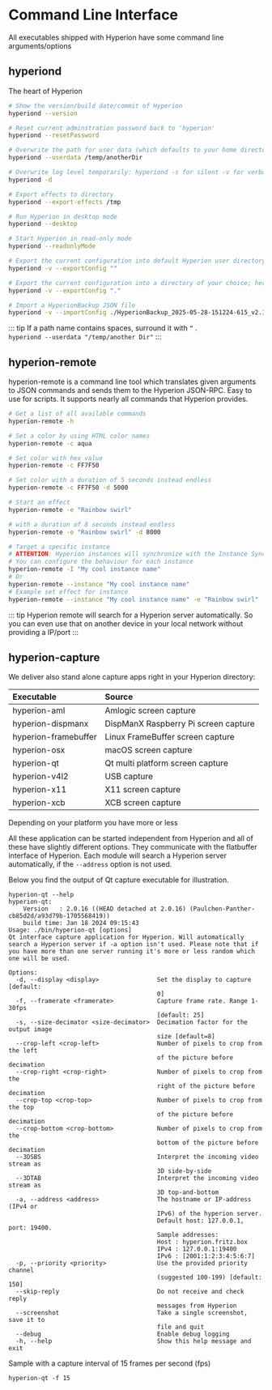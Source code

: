 # Command Line Interface
All executables shipped with Hyperion have some command line arguments/options

## hyperiond
The heart of Hyperion
``` sh
# Show the version/build date/commit of Hyperion 
hyperiond --version

# Reset current adminstration password back to 'hyperion'
hyperiond --resetPassword

# Overwrite the path for user data (which defaults to your home directory)
hyperiond --userdata /temp/anotherDir

# Overwrite log level temporarily: hyperiond -s for silent -v for verbose and -d for debug
hyperiond -d

# Export effects to directory
hyperiond --export-effects /tmp

# Run Hyperion in desktop mode
hyperiond --desktop

# Start Hyperion in read-only mode
hyperiond --readonlyMode

# Export the current configuration into default Hyperion user directory ~/.hyperion/archive 
hyperiond -v --exportConfig ""

# Export the current configuration into a directory of your choice; here the current directory
hyperiond -v --exportConfig "."

# Import a HyperionBackup JSON file
hyperiond -v --importConfig ./HyperionBackup_2025-05-28-151224-615_v2.1.json

```
::: tip
If a path name contains spaces, surround it with `“` . \
`hyperiond --userdata "/temp/another Dir"`
:::

## hyperion-remote
hyperion-remote is a command line tool which translates given arguments to JSON commands and sends them to the Hyperion JSON-RPC. Easy to use for scripts. It supports nearly all commands that Hyperion provides.

``` sh
# Get a list of all available commands
hyperion-remote -h

# Set a color by using HTML color names
hyperion-remote -c aqua

# Set color with hex value
hyperion-remote -c FF7F50

# Set color with a duration of 5 seconds instead endless 
hyperion-remote -c FF7F50 -d 5000

# Start an effect
hyperion-remote -e "Rainbow swirl"

# with a duration of 8 seconds instead endless
hyperion-remote -e "Rainbow swirl" -d 8000

# Target a specific instance
# ATTENTION: Hyperion instances will synchronize with the Instance Syncing feature by default
# You can configure the behaviour for each instance
hyperion-remote -I "My cool instance name"
# Or
hyperion-remote --instance "My cool instance name"
# Example set effect for instance
hyperion-remote --instance "My cool instance name" -e "Rainbow swirl"
```

::: tip
Hyperion remote will search for a Hyperion server automatically. So you can even use that on another device in your local network without providing a IP/port
:::

## hyperion-capture
We deliver also stand alone capture apps right in your Hyperion directory:
 
Executable  | Source
| :--- | :---
hyperion-aml | Amlogic screen capture
hyperion-dispmanx | DispManX Raspberry Pi screen capture
hyperion-framebuffer | Linux FrameBuffer screen capture 
hyperion-osx | macOS screen capture
hyperion-qt | Qt multi platform screen capture
hyperion-v4l2 | USB capture
hyperion-x11 | X11 screen capture
hyperion-xcb | XCB screen capture

Depending on your platform you have more or less

All these application can be started independent from Hyperion and all of these have slightly different options. They communicate with the flatbuffer interface of Hyperion. 
Each module will search a Hyperion server automatically, if the `--address` option is not used.

Below you find the output of Qt capture executable for illustration.

``` sh:no-line-numbers
hyperion-qt --help
hyperion-qt:
	Version   : 2.0.16 ((HEAD detached at 2.0.16) (Paulchen-Panther-cb85d2d/a93d79b-1705568419))
	build time: Jan 18 2024 09:15:43
Usage: ./bin/hyperion-qt [options]
Qt interface capture application for Hyperion. Will automatically search a Hyperion server if -a option isn't used. Please note that if you have more than one server running it's more or less random which one will be used.

Options:
  -d, --display <display>                Set the display to capture [default:
                                         0]
  -f, --framerate <framerate>            Capture frame rate. Range 1-30fps
                                         [default: 25]
  -s, --size-decimator <size-decimator>  Decimation factor for the output image
                                         size [default=8]
  --crop-left <crop-left>                Number of pixels to crop from the left
                                         of the picture before decimation
  --crop-right <crop-right>              Number of pixels to crop from the
                                         right of the picture before decimation
  --crop-top <crop-top>                  Number of pixels to crop from the top
                                         of the picture before decimation
  --crop-bottom <crop-bottom>            Number of pixels to crop from the
                                         bottom of the picture before decimation
  --3DSBS                                Interpret the incoming video stream as
                                         3D side-by-side
  --3DTAB                                Interpret the incoming video stream as
                                         3D top-and-bottom
  -a, --address <address>                The hostname or IP-address (IPv4 or
                                         IPv6) of the hyperion server.
                                         Default host: 127.0.0.1, port: 19400.
                                         Sample addresses:
                                         Host : hyperion.fritz.box
                                         IPv4 : 127.0.0.1:19400
                                         IPv6 : [2001:1:2:3:4:5:6:7]
  -p, --priority <priority>              Use the provided priority channel
                                         (suggested 100-199) [default: 150]
  --skip-reply                           Do not receive and check reply
                                         messages from Hyperion
  --screenshot                           Take a single screenshot, save it to
                                         file and quit
  --debug                                Enable debug logging
  -h, --help                             Show this help message and exit
``` 

Sample with a capture interval of 15 frames per second (fps)
``` sh:no-line-numbers
hyperion-qt -f 15
```
